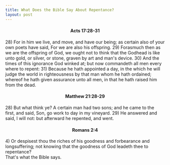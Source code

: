 ```yaml
---
title: What Does the Bible Say About Repentance?
layout: post
---
```

     
<h4 style="text-align: center;">Acts 17:28-31</h4>
 28)  For in him we live, and move, and have our being; as certain also of your own poets have said, For we are also his offspring.  
 29)  Forasmuch then as we are the offspring of God, we ought not to think that the Godhead is like unto gold, or silver, or stone, graven by art and man's device.  
 30)  And the times of this ignorance God winked at; but now commandeth all men every where to repent:  
 31)  Because he hath appointed a day, in the which he will judge the world in righteousness by that man whom he hath ordained; whereof he hath given assurance unto all men, in that he hath raised him from the dead.
<br/>
 <h4 style="text-align: center;">Matthew 21:28-29</h4>
 28)  But what think ye? A certain man had two sons; and he came to the first, and said, Son, go work to day in my vineyard.  
 29)  He answered and said, I will not: but afterward he repented, and went.
<br/>
<h4 style="text-align: center;">Romans 2:4</h4>
  4)  Or despisest thou the riches of his goodness and forbearance and longsuffering; not knowing that the goodness of God leadeth thee to repentance?  
<br/>
      That's what the Bible says.
